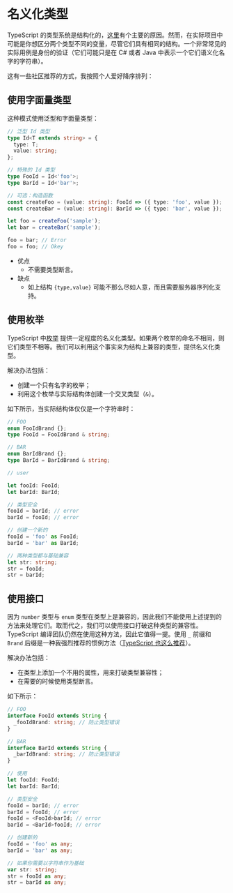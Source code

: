 # 名义化类型

TypeScript 的类型系统是结构化的，[这里](https://basarat.gitbooks.io/typescript/content/docs/why-typescript.html)有个主要的原因。然而，在实际项目中可能是你想区分两个类型不同的变量，尽管它们具有相同的结构。一个非常常见的实际用例是身份的验证（它们可能只是在 C# 或者 Java 中表示一个它们语义化名字的字符串）。

这有一些社区推荐的方式，我按照个人爱好降序排列：

## 使用字面量类型

这种模式使用泛型和字面量类型：

```ts
// 泛型 Id 类型
type Id<T extends string> = {
  type: T;
  value: string;
};

// 特殊的 Id 类型
type FooId = Id<'foo'>;
type BarId = Id<'bar'>;

// 可选：构造函数
const createFoo = (value: string): FooId => ({ type: 'foo', value });
const createBar = (value: string): BarId => ({ type: 'bar', value });

let foo = createFoo('sample');
let bar = createBar('sample');

foo = bar; // Error
foo = foo; // Okey
```

- 优点
  - 不需要类型断言。
- 缺点
  - 如上结构 `{type,value}` 可能不那么尽如人意，而且需要服务器序列化支持。


## 使用枚举

TypeScript 中[枚举](../typings/enums.md) 提供一定程度的名义化类型。如果两个枚举的命名不相同，则它们类型不相等。我们可以利用这个事实来为结构上兼容的类型，提供名义化类型。

解决办法包括：

- 创建一个只有名字的枚举；
- 利用这个枚举与实际结构体创建一个交叉类型（`&`）。

如下所示，当实际结构体仅仅是一个字符串时：

```ts
// FOO
enum FooIdBrand {};
type FooId = FooIdBrand & string;

// BAR
enum BarIdBrand {};
type BarId = BarIdBrand & string;

// user

let fooId: FooId;
let barId: BarId;

// 类型安全
fooId = barId; // error
barId = fooId; // error

// 创建一个新的
fooId = 'foo' as FooId;
barId = 'bar' as BarId;

// 两种类型都与基础兼容
let str: string;
str = fooId;
str = barId;
```

## 使用接口

因为 `number` 类型与 `enum` 类型在类型上是兼容的，因此我们不能使用上述提到的方法来处理它们。取而代之，我们可以使用接口打破这种类型的兼容性。TypeScript 编译团队仍然在使用这种方法，因此它值得一提。使用 `_` 前缀和 `Brand` 后缀是一种我强烈推荐的惯例方法（[TypeScript 也这么推荐](https://github.com/Microsoft/TypeScript/blob/7b48a182c05ea4dea81bab73ecbbe9e013a79e99/src/compiler/types.ts#L693-L698)）。

解决办法包括：

- 在类型上添加一个不用的属性，用来打破类型兼容性；
- 在需要的时候使用类型断言。

如下所示：

```ts
// FOO
interface FooId extends String {
  _fooIdBrand: string; // 防止类型错误
}

// BAR
interface BarId extends String {
  _barIdBrand: string; // 防止类型错误
}

// 使用
let fooId: FooId;
let barId: BarId;

// 类型安全
fooId = barId; // error
barId = fooId; // error
fooId = <FooId>barId; // error
barId = <BarId>fooId; // error

// 创建新的
fooId = 'foo' as any;
barId = 'bar' as any;

// 如果你需要以字符串作为基础
var str: string;
str = fooId as any;
str = barId as any;
```
